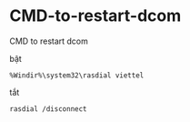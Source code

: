 # CMD-to-restart-dcom
CMD to restart dcom


bật
```
%Windir%\system32\rasdial viettel
```
tắt
```
rasdial /disconnect
```
